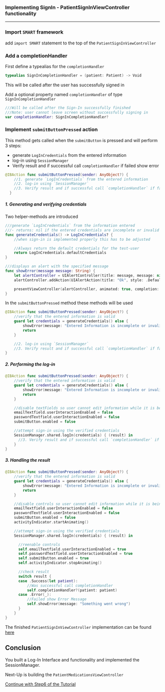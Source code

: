 ### Implementing SignIn -  PatientSignInViewController functionality

------------

### Import `SMART` framework
add `import SMART` statement to the top of the `PatientSignInViewController`


### Add a completionHandler
First define a typealias for the `completionHandler`

```swift
typealias SignInCompletionHandler = (patient: Patient) -> Void
```
This will be called after the user has successfully signed in

Add a optional property named `completionHandler` of type `SignInCompletionHandler`

```swift
///Will be called after the Sign-In successfully finished
///Note: user cannot leave screen without successfully signing in
var completionHandler: SignInCompletionHandler?
```

### Implement `submitButtonPressed` action
This method gets called when the `submitButton` is pressed and will perform 3 steps:
- generate `LogInCredentials` from the entered information
- log-in using `SessionManager`
- Verify result and if successful call `completionHandler` if failed show error

```swift
@IBAction func submitButtonPressed(sender: AnyObject?) {
    //1. generate `LogInCredentials` from the entered information
    //2. log-in using `SessionManager`
    //3. Verify result and if successful call `completionHandler` if failed show error
  }
```

##### 1. Generating and verifying credentials
Two helper-methods are introduced
```swift
///generate `LogInCredentials` from the information entered
///- returns: nil if the entered credentials are incomplete or invalid
func generateCredentials() -> LogInCredentials? {
    //when sign-in is implemented properly this has to be adjusted

    //Always return the default credentials for the test-user
    return LogInCredentials.defaultCredentials
}
```
```swift
///displays an alert with the specified message
func showError(message message: String) {
    let alertController = UIAlertController(title: message, message: nil, preferredStyle: .Alert)
    alertController.addAction(UIAlertAction(title: "Ok", style: .Default, handler: nil))

    presentViewController(alertController, animated: true, completion: nil)
}
```

In the `submitButtonPressed` method these methods will be used
```swift
@IBAction func submitButtonPressed(sender: AnyObject?) {
    //verify that the entered information is valid
    guard let credentials = generateCredentials() else {
        showError(message: "Entered Information is incomplete or invalid")
        return
    }

    //2. log-in using `SessionManager`
    //3. Verify result and if successful call `completionHandler` if failed show error
}
```

##### 2. Performing the log-in
```swift
@IBAction func submitButtonPressed(sender: AnyObject?) {
    //verify that the entered information is valid
    guard let credentials = generateCredentials() else {
        showError(message: "Entered Information is incomplete or invalid")
        return
    }

    //disable textFields so user cannot edit information while it is being submitted
    emailTextfield.userInteractionEnabled = false
    passwordTextfield.userInteractionEnabled = false
    submitButton.enabled = false

    //attempt sign-in using the verified credentials
    SessionManager.shared.logIn(credentials) { (result) in
      //3. Verify result and if successful call `completionHandler` if failed show error
    }
}
```

##### 3. Handling the result
```swift
@IBAction func submitButtonPressed(sender: AnyObject?) {
    //verify that the entered information is valid
    guard let credentials = generateCredentials() else {
        showError(message: "Entered Information is incomplete or invalid")
        return
    }

    //disable controls so user cannot edit information while it is being submitted
    emailTextfield.userInteractionEnabled = false
    passwordTextfield.userInteractionEnabled = false
    submitButton.enabled = false
    activityIndicator.startAnimating()

    //attempt sign-in using the verified credentials
    SessionManager.shared.logIn(credentials) { (result) in

      //reenable controls
      self.emailTextfield.userInteractionEnabled = true
      self.passwordTextfield.userInteractionEnabled = true
      self.submitButton.enabled = true
      self.activityIndicator.stopAnimating()

      //check result
      switch result {
      case .Success(let patient):
          //Was successful call completionHandler
          self.completionHandler?(patient: patient)
      case .Error(_):
          //Failed show Error Message
          self.showError(message: "Something went wrong")
      }
    }
}
```

The finished `PatientSignInViewController` implementation can be found [here](resources/step5/PatientSignInViewController.swift)

## Conclusion
You built a Log-In Interface and functionality and implemented the SessionManager.

Next-Up is building the `PatientMedicationsViewController`

[Continue with Step6 of the Tutorial](STEP6.md)
